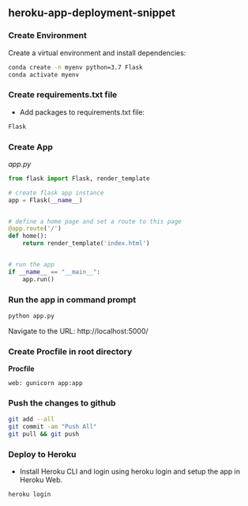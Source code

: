 <h2 text-aligin="center">heroku-app-deployment-snippet</h2>


### Create Environment

Create a virtual environment and install dependencies:

```bash
conda create -n myenv python=3.7 Flask
conda activate myenv
```

### Create requirements.txt file

- Add packages to requirements.txt file:

```txt
Flask
```

### Create App

*app.py*

```py
from flask import Flask, render_template

# create flask app instance
app = Flask(__name__)


# define a home page and set a route to this page
@app.route('/')
def home():
    return render_template('index.html')


# run the app
if __name__ == "__main__":
    app.run()
```

### Run the app in command prompt

```bash
python app.py
```

Navigate to the URL: http://localhost:5000/

### Create Procfile in root directory

**Procfile**

```Procfile
web: gunicorn app:app
```

### Push the changes to github

```bash
git add --all
git commit -am "Push All"
git pull && git push
```

### Deploy to Heroku

* Install Heroku CLI and login using heroku login and setup the app in Heroku Web.

```bash
heroku login

```